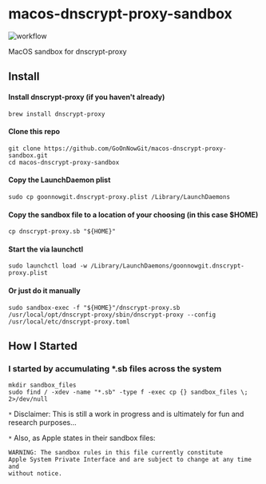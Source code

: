 # macos-dnscrypt-proxy-sandbox
![workflow](https://github.com/goonnowgit/macos-dnscrypt-proxy-sandbox/actions/workflows/main.yml/badge.svg)

MacOS sandbox for dnscrypt-proxy
## Install
#### Install dnscrypt-proxy (if you haven't already)
```
brew install dnscrypt-proxy
```
#### Clone this repo
```
git clone https://github.com/GoOnNowGit/macos-dnscrypt-proxy-sandbox.git
cd macos-dnscrypt-proxy-sandbox
```
#### Copy the LaunchDaemon plist
```
sudo cp goonnowgit.dnscrypt-proxy.plist /Library/LaunchDaemons
```
#### Copy the sandbox file to a location of your choosing (in this case $HOME)
```
cp dnscrypt-proxy.sb "${HOME}"
```
#### Start the via launchctl
```
sudo launchctl load -w /Library/LaunchDaemons/goonnowgit.dnscrypt-proxy.plist
```
#### Or just do it manually
```
sudo sandbox-exec -f "${HOME}"/dnscrypt-proxy.sb /usr/local/opt/dnscrypt-proxy/sbin/dnscrypt-proxy --config /usr/local/etc/dnscrypt-proxy.toml
```

## How I Started
### I started by accumulating *.sb files across the system
```
mkdir sandbox_files
sudo find / -xdev -name "*.sb" -type f -exec cp {} sandbox_files \; 2>/dev/null
```

`*` Disclaimer: This is still a work in progress and is ultimately for fun and research purposes...

`*` Also, as Apple states in their sandbox files: 
```
WARNING: The sandbox rules in this file currently constitute
Apple System Private Interface and are subject to change at any time and
without notice.
```
